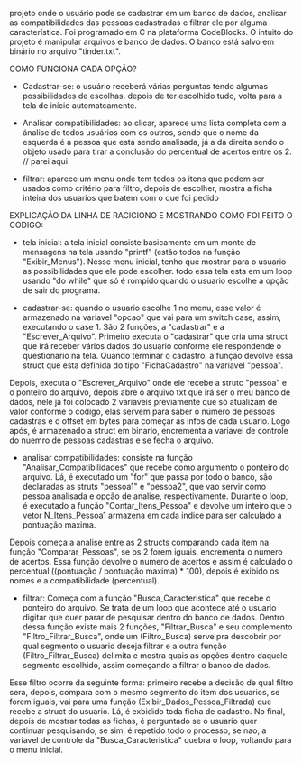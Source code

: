 projeto onde o usuário pode se cadastrar em um banco de dados, analisar as compatibilidades das pessoas cadastradas e filtrar ele por alguma característica. Foi programado em C na plataforma CodeBlocks. O intuito do projeto é manipular arquivos e banco de dados. O banco está salvo em binário no arquivo "tinder.txt".
 
 COMO FUNCIONA CADA OPÇÃO?
 
 - Cadastrar-se: o usuário receberá várias perguntas tendo algumas possibilidades de escolhas. depois de ter escolhido tudo, volta para a tela de início automatcamente.

 - Analisar compatibilidades: ao clicar, aparece uma lista completa com a ánalise de todos usuários com os outros, sendo que o nome da esquerda é a pessoa que está sendo analisada, já a da direita sendo o objeto usado para tirar a conclusão do percentual de acertos entre os 2. // parei aqui

 - filtrar: aparece um menu onde tem todos os itens que podem ser usados como critério para filtro, depois de escolher, mostra a ficha inteira dos usuarios que batem com o que foi pedido

EXPLICAÇÃO DA LINHA DE RACICIONO E MOSTRANDO COMO FOI FEITO O CODIGO:
- tela inicial:
  a tela inicial consiste basicamente em um monte de mensagens na tela usando "printf" (estão todos na função "Exibir_Menus"). Nesse menu inicial, tenho que mostrar para o usuario as possibilidades que ele pode escolher.
  todo essa tela esta em um loop usando "do while" que só é rompido quando o usuario escolhe a opção de sair do programa.

- cadastrar-se:
quando o usuario escolhe 1 no menu, esse valor é armazenado na variavel "opcao" que vai para um switch case, assim, executando o case 1. São 2 funções, a "cadastrar" e a "Escrever_Arquivo". Primeiro executa o "cadastrar" que cria uma struct que irá receber vários dados do usuario conforme ele respondende o questionario na tela. Quando terminar o cadastro, a função devolve essa struct que esta definida do tipo "FichaCadastro" na variavel "pessoa".

Depois, executa o "Escrever_Arquivo" onde ele recebe a strutc "pessoa" e o ponteiro do arquivo, depois abre o arquivo txt que irá ser o meu banco de dados, nele já foi colocado 2 variaveis previamente que só atualizam de valor conforme o codigo, elas servem para saber o número de pessoas cadastras e o offset em bytes para começar as infos de cada usuario. Logo após, é armazenado a struct em binario, encrementa a variavel de controle do nuemro de pessoas cadastras e se fecha o arquivo.

- analisar compatibilidades:
consiste na função "Analisar_Compatibilidades" que recebe como argumento o ponteiro do arquivo. Lá, é executado um "for" que passa por todo o banco, são declaradas as struts "pessoa1" e "pessoa2", que vao servir como pessoa analisada e opção de analise, respectivamente. Durante o loop, é executado a função "Contar_Itens_Pessoa" e devolve um inteiro que o vetor N_Itens_Pessoa1 armazena em cada indice para ser calculado a pontuação maxima.

Depois começa a analise entre as 2 structs comparando cada item na função "Comparar_Pessoas", se os 2 forem iguais, encrementa o numero de acertos. Essa função devolve o numero de acertos e assim é calculado o percentual ((pontuação / pontuação maxima) * 100), depois é exibido os nomes e a compatibilidade (percentual).

- filtrar:
Começa com a função "Busca_Caracteristica" que recebe o ponteiro do arquivo. Se trata de um loop que acontece até o usuario digitar que quer parar de pesquisar dentro do banco de dados. Dentro dessa função existe mais 2 funções, "Filtrar_Busca" e seu complemento "Filtro_Filtrar_Busca", onde um (Filtro_Busca) serve pra descobrir por qual segmento o usuario deseja filtrar e a outra função (Filtro_Filtrar_Busca) delimita e mostra quais as opções dentro daquele segmento escolhido, assim começando a filtrar o banco de dados.

Esse filtro ocorre da seguinte forma: primeiro recebe a decisão de qual filtro sera, depois, compara com o mesmo segmento do item dos usuarios, se forem iguais, vai para uma função (Exibir_Dados_Pessoa_Filtrada) que recebe a struct do usuario. Lá, é exbidido toda ficha de cadastro. No final, depois de mostrar todas as fichas, é perguntado se o usuario quer continuar pesquisando, se sim, é repetido todo o processo, se nao, a variavel de controle da "Busca_Caracteristica" quebra o loop, voltando para o menu inicial.
